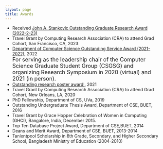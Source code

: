 ```yaml
---
layout: page
title: Awards
---
```


* Received [John A. Stankovic Outstanding Graduate Research Award (2022-2-23)](https://engineering.virginia.edu/cs-department-end-year-award-recipients-2022-2023)
* Travel Grant by Computing Research Association (CRA) to attend Grad Cohort, San Francisco, CA, 2023
* [Department of Computer Science Outstanding Service Award (2021-2022)](https://engineering.virginia.edu/2021-2022-cs-department-end-year-awards), 2022 <br />
  <font size = 4 >For serving as the leadership chair of the Computer Science Graduate Student Group (CSGSG) and organizing Research Symposium in 2020 (virtual) and 2021 (in person). </font>
* [Outstanding research poster award!](https://engineering.virginia.edu/events/2021-fall-cs-research-symposium), 2021
* Travel Grant by Computing Research Association (CRA) to attend Grad Cohort, New Orleans, LA, 2020
* PhD Fellowship, Department of CS, UVa, 2019
* Outstanding Undergraduate Thesis Award, Department of CSE, BUET, 2016 
* Travel Grant by Grace Hopper Celebration of Women in Computing (GHCI), Bangalore, India, December 2015.
* Top Ten Database Project Award, Department of CSE,BUET, 2014
* Deans and Merit Award, Department of CSE, BUET, 2013-2014
* Tanlentpool Scholarship in 8th Grade, Secondary, and Higher Secondary School, Bangladesh Ministry of Education (2004-2010)


